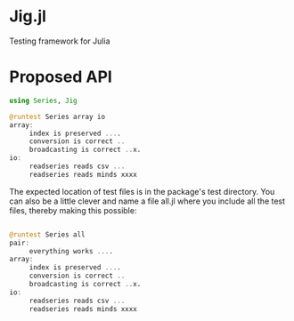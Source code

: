 Jig.jl
======

Testing framework for Julia

Proposed API
=======

````julia
using Series, Jig

@runtest Series array io
array:
     index is preserved ....
     conversion is correct ..
     broadcasting is correct ..x.
io:
     readseries reads csv ...
     readseries reads minds xxxx
````

The expected location of test files is in the package's test directory. You can also be a little
clever and name a file all.jl where you include all the test files, thereby making this possible:

````julia

@runtest Series all
pair:
     everything works ....
array:
     index is preserved ....
     conversion is correct ..
     broadcasting is correct ..x.
io:
     readseries reads csv ...
     readseries reads minds xxxx
````
